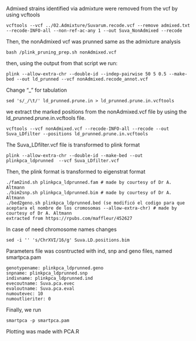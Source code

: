 Admixed strains identified via admixture were removed from the vcf by using vcftools 

```
vcftools --vcf ../02.Admixture/Suvarum.recode.vcf --remove admixed.txt --recode-INFO-all --non-ref-ac-any 1 --out Suva_NonAdmixed --recode
```
Then, the nonAdmixed vcf was prunned same as the admixture analysis

```
bash /plink_pruning_prep.sh nonAdmixed.vcf
```
then, using the output from that script we run:

```
plink --allow-extra-chr --double-id --indep-pairwise 50 5 0.5 --make-bed --out ld_prunned --vcf nonAdmixed.recode_annot.vcf
```
Change “_” for tabulation 
```
sed 's/_/\t/' ld_prunned.prune.in > ld_prunned.prune.in.vcftools
```
we extract the marked positions from the nonAdmixed.vcf file by using the ld_prunned.prune.in.vcftools file.
```
vcftools --vcf nonAdmixed.vcf --recode-INFO-all --recode --out Suva_LDfilter --positions ld_prunned.prune.in.vcftools
```
The Suva_LDfilter.vcf file is transformed to plink format
```
plink --allow-extra-chr --double-id --make-bed --out plinkpca_ldprunned  --vcf Suva_LDfilter.vcf
```
Then, the plink format is transformed to eigenstrat format
```
./fam2ind.sh plinkpca_ldprunned.fam # made by courtesy of Dr A. Altmann
./bim2snp.sh plinkpca_ldprunned.bim # made by courtesy of Dr A. Altmann
./bed2geno.sh plinkpca_ldprunned.bed (se modificó el codigo para que aceptara el nombre de los cromosomas --allow-extra-chr) # made by courtesy of Dr A. Altmann
extracted from https://rpubs.com/maffleur/452627
```
In case of need chromosome names changes
```
sed -i '' 's/ChrXVI/16/g' Suva.LD.positions.bim
```
Parameters file was cosntructed with ind, snp and geno files, named smartpca.pam
```
genotypename: plinkpca_ldprunned.geno
snpname: plinkpca_ldprunned.snp
indivname: plinkpca_ldprunned.ind
evecoutname: Suva.pca.evec
evaloutname: Suva.pca.eval
numoutevec: 10
numoutlieriter: 0
```
Finally, we run 
```
smartpca -p smartpca.pam
```
Plotting was made with PCA.R

